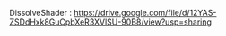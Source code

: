DissolveShader : https://drive.google.com/file/d/12YAS-ZSDdHxk8GuCpbXeR3XVlSU-90B8/view?usp=sharing
